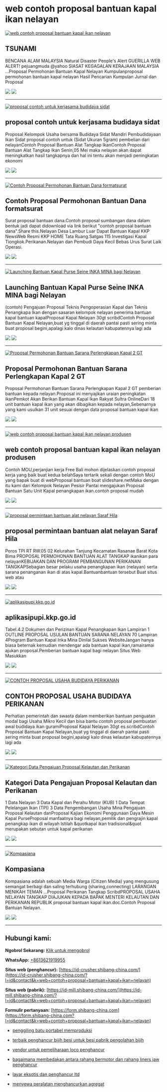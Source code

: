 # web contoh proposal bantuan kapal ikan nelayan

<a href="https://swt.shibang-china.com/?l=id&img&k=web+contoh+proposal+bantuan+kapal+ikan+nelayan" target="_blank">![web contoh proposal bantuan kapal ikan nelayan](http://static.shibang-china.com/all-800x300/9.jpg)</a>

## TSUNAMI
BENCANA ALAM MALAYSIA Natural Disaster People's Alert GUERILLA WEB ALERT! pejuangmuda @yahoo SIASAT KEGAGALAN KERAJAAN MALAYSIA …Proposal Permohonan Bantuan Kapal Nelayan Kumpulanproposal permohonan bantuan kapal nelayan Hasil Pencarian Kumpulan Jurnal dan Proposal


<a href="https://whatsapp.shibangsoft.com/WhatsApp.php" target="_blank" title="WhatsApp">![](http://static.shibang-china.com/icon/whatsapp.png)</a> <a href="https://swt.shibang-china.com/?l=id&icon&k=web+contoh+proposal+bantuan+kapal+ikan+nelayan" target="_blank">![](http://static.shibang-china.com/icon/chat-id.png)</a>

---

<a href="https://swt.shibang-china.com/?l=id&img&k=web+contoh+proposal+bantuan+kapal+ikan+nelayan" target="_blank">![proposal contoh untuk kerjasama budidaya sidat](http://static.shibang-china.com/all-800x300/400.jpg)</a>

## proposal contoh untuk kerjasama budidaya sidat
Proposal Kelompok Usaha bersama Budidaya Sidat Mandiri Pembudidayaan Ikan Sidat proposal contoh untuk (Sidat Ukuran 5gram) pembelian dari nelayanContoh Proposal Bantuan Alat Tangkap IkanContoh Proposal Bantuan Alat Tangkap Ikan Senin,05 Mei maka nelayan akan dapat meningkatkan hasil tangkapnya dan hal ini tentu akan menjadi peningkatan ekonomi


<a href="https://whatsapp.shibangsoft.com/WhatsApp.php" target="_blank" title="WhatsApp">![](http://static.shibang-china.com/icon/whatsapp.png)</a> <a href="https://swt.shibang-china.com/?l=id&icon&k=web+contoh+proposal+bantuan+kapal+ikan+nelayan" target="_blank">![](http://static.shibang-china.com/icon/chat-id.png)</a>

---

<a href="https://swt.shibang-china.com/?l=id&img&k=web+contoh+proposal+bantuan+kapal+ikan+nelayan" target="_blank">![Contoh Proposal Permohonan Bantuan Dana formatsurat](http://static.shibang-china.com/all-800x300/186.jpg)</a>

## Contoh Proposal Permohonan Bantuan Dana formatsurat
Surat proposal bantuan dana.Contoh proposal sumbangan dana dalam bentuk jadi dapat didownload via link berikut "contoh proposal bantuan dana".Share this.Nelayan Desa Lambur Luar Dapat Bantuan Kapal KKP NewsWeb Resmi KKP HOME Tata Ruang.Satgas 115 Investigasi Kapal Tiongkok.Perikanan.Nelayan dan Pembudi Daya Kecil Bebas Urus Surat Laik Operasi.


<a href="https://whatsapp.shibangsoft.com/WhatsApp.php" target="_blank" title="WhatsApp">![](http://static.shibang-china.com/icon/whatsapp.png)</a> <a href="https://swt.shibang-china.com/?l=id&icon&k=web+contoh+proposal+bantuan+kapal+ikan+nelayan" target="_blank">![](http://static.shibang-china.com/icon/chat-id.png)</a>

---

<a href="https://swt.shibang-china.com/?l=id&img&k=web+contoh+proposal+bantuan+kapal+ikan+nelayan" target="_blank">![Launching Bantuan Kapal Purse Seine INKA MINA bagi Nelayan](http://static.shibang-china.com/all-800x300/628.jpg)</a>

## Launching Bantuan Kapal Purse Seine INKA MINA bagi Nelayan
(contoh) Pengajuan Proposal Teknis Pengoperasian Kapal dan Teknis Penangkapa Ikan dengan sasaran kelompok nelayan penerima bantuan kapal bantuan kapalProposal Kapal Nelayan 30gt scribdContoh Proposal Bantuan Kapal Nelayan,buat yg tinggal di daerah pantai pasti sering minta buat proposal begini,apalagi kalo dinas kelautan kabupatennya lagi ada


<a href="https://whatsapp.shibangsoft.com/WhatsApp.php" target="_blank" title="WhatsApp">![](http://static.shibang-china.com/icon/whatsapp.png)</a> <a href="https://swt.shibang-china.com/?l=id&icon&k=web+contoh+proposal+bantuan+kapal+ikan+nelayan" target="_blank">![](http://static.shibang-china.com/icon/chat-id.png)</a>

---

<a href="https://swt.shibang-china.com/?l=id&img&k=web+contoh+proposal+bantuan+kapal+ikan+nelayan" target="_blank">![Proposal Permohonan Bantuan Sarana Perlengkapan Kapal 2 GT](http://static.shibang-china.com/all-800x300/919.jpg)</a>

## Proposal Permohonan Bantuan Sarana Perlengkapan Kapal 2 GT
Proposal Permohonan Bantuan Sarana Perlengkapan Kapal 2 GT pemberian bantuan kepada nelayan.Proposal ini menyajikan uraian peningkatan ikanPemkot Akan Berikan Bantuan Kapal Ikan Rakyat Sultra OnlineDari 18 unit bantuan kapal ikan yang akan dibagikan kepada nelayan,Sebenarnya yang kami usulkan 31 unit sesuai dengan data proposal bantuan kapal ikan


<a href="https://whatsapp.shibangsoft.com/WhatsApp.php" target="_blank" title="WhatsApp">![](http://static.shibang-china.com/icon/whatsapp.png)</a> <a href="https://swt.shibang-china.com/?l=id&icon&k=web+contoh+proposal+bantuan+kapal+ikan+nelayan" target="_blank">![](http://static.shibang-china.com/icon/chat-id.png)</a>

---

<a href="https://swt.shibang-china.com/?l=id&img&k=web+contoh+proposal+bantuan+kapal+ikan+nelayan" target="_blank">![web contoh proposal bantuan kapal ikan nelayan produsen](http://static.shibang-china.com/all-800x300/1464.jpg)</a>

## web contoh proposal bantuan kapal ikan nelayan produsen
Contoh MOU,perjanjian kerja Free Bali mohon dijelaskan contoh proposal kerja yang baik buat kedua belahSaya tertarik sekali dengan contoh MoU yang bapak buat di webProposal bantuan boat slideshare.netMaka dengan itu kami dari Kelompok Nelayan Pesisir Pantai mengajukan Proposal Bantuan Satu Unit Kapal penangkapan ikan.contoh proposal mudah


<a href="https://whatsapp.shibangsoft.com/WhatsApp.php" target="_blank" title="WhatsApp">![](http://static.shibang-china.com/icon/whatsapp.png)</a> <a href="https://swt.shibang-china.com/?l=id&icon&k=web+contoh+proposal+bantuan+kapal+ikan+nelayan" target="_blank">![](http://static.shibang-china.com/icon/chat-id.png)</a>

---

<a href="https://swt.shibang-china.com/?l=id&img&k=web+contoh+proposal+bantuan+kapal+ikan+nelayan" target="_blank">![proposal permintaan bantuan alat nelayan Saraf Hila](http://static.shibang-china.com/all-800x300/979.jpg)</a>

## proposal permintaan bantuan alat nelayan Saraf Hila
Poros TPI RT RW.05 02 Kelurahan Tanjung Kecamatan Rasanae Barat Kota Bima PROPOSAL PERMOHONAN BANTUAN ALAT TANGKAP ikanikan para nelayanKEBIJAKAN DAN PROGRAM PEMBANGUNAN PERIKANAN TANGKAPSebagian besar pelaku usaha penangkapan ikan (nelayan) serta sarana penanganan ikan di atas kapal.Bantuanbantuan tersebut Buat situs web atau


<a href="https://whatsapp.shibangsoft.com/WhatsApp.php" target="_blank" title="WhatsApp">![](http://static.shibang-china.com/icon/whatsapp.png)</a> <a href="https://swt.shibang-china.com/?l=id&icon&k=web+contoh+proposal+bantuan+kapal+ikan+nelayan" target="_blank">![](http://static.shibang-china.com/icon/chat-id.png)</a>

---

<a href="https://swt.shibang-china.com/?l=id&img&k=web+contoh+proposal+bantuan+kapal+ikan+nelayan" target="_blank">![aplikasipupi.kkp.go.id](http://static.shibang-china.com/all-800x300/1153.jpg)</a>

## aplikasipupi.kkp.go.id
Tabel.4.2 Dokumen dan Perizinan Kapal Penangkapan Ikan Lampiran 1 OUTLINE PROPOSAL USULAN BANTUAN SARANA NELAYAN 70 Lampiran 4Program Bantuan Kapal Inka Mina Dinilai Sukses WebsiteJangan hanya biasa beternak kemudian mendengar ada bantuan kapal ikan,ramairamai ajukan proposal.Pemberian bantuan kapal bagi nelayan Situs Web Masukkan


<a href="https://whatsapp.shibangsoft.com/WhatsApp.php" target="_blank" title="WhatsApp">![](http://static.shibang-china.com/icon/whatsapp.png)</a> <a href="https://swt.shibang-china.com/?l=id&icon&k=web+contoh+proposal+bantuan+kapal+ikan+nelayan" target="_blank">![](http://static.shibang-china.com/icon/chat-id.png)</a>

---

<a href="https://swt.shibang-china.com/?l=id&img&k=web+contoh+proposal+bantuan+kapal+ikan+nelayan" target="_blank">![CONTOH PROPOSAL USAHA BUDIDAYA PERIKANAN](http://static.shibang-china.com/all-800x300/1512.jpg)</a>

## CONTOH PROPOSAL USAHA BUDIDAYA PERIKANAN
Perhatian pemerintah dan swasta dalam memberikan bantuan penguatan modal bagi Usaha Mikro Kecil dan bisa bantu contoh proposal pembuatan awal budidaya ikan guramiProposal Kapal Nelayan 30gt es.scribdContoh Proposal Bantuan Kapal Nelayan,buat yg tinggal di daerah pantai pasti sering minta buat proposal begini,apalagi kalo dinas kelautan kabupatennya lagi ada


<a href="https://whatsapp.shibangsoft.com/WhatsApp.php" target="_blank" title="WhatsApp">![](http://static.shibang-china.com/icon/whatsapp.png)</a> <a href="https://swt.shibang-china.com/?l=id&icon&k=web+contoh+proposal+bantuan+kapal+ikan+nelayan" target="_blank">![](http://static.shibang-china.com/icon/chat-id.png)</a>

---

<a href="https://swt.shibang-china.com/?l=id&img&k=web+contoh+proposal+bantuan+kapal+ikan+nelayan" target="_blank">![Kategori Data Pengajuan Proposal Kelautan dan Perikanan](http://static.shibang-china.com/all-800x300/1412.jpg)</a>

## Kategori Data Pengajuan Proposal Kelautan dan Perikanan
1 Data Nelayan 3 Data Kapal dan Perahu Motor (KUB) 1 Data Tempat Pelelangan Ikan (TPI) 3 Data Pengembangan Usaha Mina Pengajuan Proposal Kelautan danProposal Kajian Ekonomi Penggunaan Daya Mesin Kapal PurseProposal manfaatnya bagi nelayan,pemilik dan pengrajin kapal penangkap ikan di wilayah Istilah &quotkapal ikan tradisional&quot merupakan sebutan untuk kapal perikanan


<a href="https://whatsapp.shibangsoft.com/WhatsApp.php" target="_blank" title="WhatsApp">![](http://static.shibang-china.com/icon/whatsapp.png)</a> <a href="https://swt.shibang-china.com/?l=id&icon&k=web+contoh+proposal+bantuan+kapal+ikan+nelayan" target="_blank">![](http://static.shibang-china.com/icon/chat-id.png)</a>

---

<a href="https://swt.shibang-china.com/?l=id&img&k=web+contoh+proposal+bantuan+kapal+ikan+nelayan" target="_blank">![Kompasiana](http://static.shibang-china.com/all-800x300/224.jpg)</a>

## Kompasiana
Kompasiana adalah sebuah Media Warga (Citizen Media) yang mengusung semangat berbagi dan saling terhubung (sharing,connecting) LARANGAN MENIKAH TEMAN …Proposal Perikanan Tangkap ScribdPROPOSAL USAHA NELAYAN TANGKAP DIAJUKAN KEPADA BAPAK MENTERI KELAUTAN DAN PERIKANAN REPUBLIK proposal bantuan kapal ikan.doc.Contoh Proposal Bantuan Nelayan.


<a href="https://whatsapp.shibangsoft.com/WhatsApp.php" target="_blank" title="WhatsApp">![](http://static.shibang-china.com/icon/whatsapp.png)</a> <a href="https://swt.shibang-china.com/?l=id&icon&k=web+contoh+proposal+bantuan+kapal+ikan+nelayan" target="_blank">![](http://static.shibang-china.com/icon/chat-id.png)</a>

---
## Hubungi kami:

**Ngobrol Sekarang:** [Klik untuk mengobrol](https://swt.shibang-china.com?l=id&contact&k=web+contoh+proposal+bantuan+kapal+ikan+nelayan)

**WhatsApp:**  [+8613621919955](https://whatsapp.shibangsoft.com/WhatsApp.php)

**Situs web (penghancur):** [https://id-crusher.shibang-china.com/](https://id-crusher.shibang-china.com/?l=id&contact&k=web+contoh+proposal+bantuan+kapal+ikan+nelayan)

**Situs web (pabrik):** [https://id-mill.shibang-china.com/](https://id-mill.shibang-china.com/?l=id&contact&k=web+contoh+proposal+bantuan+kapal+ikan+nelayan)

**Formulir pertanyaan:** [https://form.shibang-china.com](https://form.shibang-china.com?l=id&contact&k=web+contoh+proposal+bantuan+kapal+ikan+nelayan)

* [penggiling batu portabel memproduksi](../32/penggiling%20batu%20portabel%20memproduksi.md)

* [terbaik penghancur bijih besi untuk besi pabrik pengolahan bijih](../32/terbaik%20penghancur%20bijih%20besi%20untuk%20besi%20pabrik%20pengolahan%20bijih.md)

* [vendor untuk pemeliharaan loco penghancur](../32/vendor%20untuk%20pemeliharaan%20loco%20penghancur.md)

* [bagaimana membedakan antara rahang bermotor dan rahang liners jaw penghancur](../34/bagaimana%20membedakan%20antara%20rahang%20bermotor%20dan%20rahang%20liners%20jaw%20penghancur.md)

* [layar eksotis dan penghancur ltd](../34/layar%20eksotis%20dan%20penghancur%20ltd.md)

* [menyewa peralatan menghancurkan agregat](../40/menyewa%20peralatan%20menghancurkan%20agregat.md)